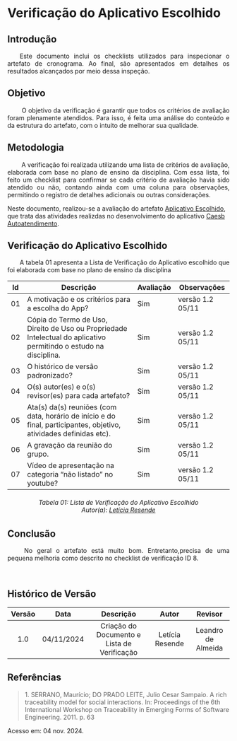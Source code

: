 # Verificação do Aplicativo Escolhido

## Introdução
<p align="justify">
&emsp;&emsp;Este documento inclui os checklists utilizados para inspecionar o artefato de cronograma. Ao final, são apresentados em detalhes os resultados alcançados por meio dessa inspeção.
</p>

## Objetivo
<p align="justify">
&emsp;&emsp; O objetivo da verificação é garantir que todos os critérios de avaliação foram plenamente atendidos. Para isso, é feita uma análise do conteúdo e da estrutura do artefato, com o intuito de melhorar sua qualidade.
</p>

## Metodologia
<p align="justify">
&emsp;&emsp; A verificação foi realizada utilizando uma lista de critérios de avaliação, elaborada com base no plano de ensino da disciplina. Com essa lista, foi feito um checklist para confirmar se cada critério de avaliação havia sido atendido ou não, contando ainda com uma coluna para observações, permitindo o registro de detalhes adicionais ou outras considerações.

Neste documento, realizou-se a avaliação do artefato <a href="https://github.com/Requisitos-de-Software/2024.2-CAESB-Autoatendimento">Aplicativo Escolhido</a>, que trata das atividades realizdas no desenvolvimento do aplicativo <a href="https://github.com/Requisitos-de-Software/2024.2-CAESB-Autoatendimento">Caesb Autoatendimento</a>.
</p>


## Verificação do Aplicativo Escolhido
<p align="justify">
&emsp;&emsp;A tabela 01 apresenta a Lista de Verificação do Aplicativo escolhido que foi elaborada com base no plano de ensino da disciplina
</p>

| Id | Descrição                                                                                    | Avaliação | Observações |
|----|----------------------------------------------------------------------------------------------|-----------|-------------|
| 01 |  A motivação e os critérios para a escolha do App?            |    Sim       |  versão 1.2 05/11           |
| 02 | Cópia do Termo de Uso, Direito de Uso ou Propriedade Intelectual do aplicativo permitindo o estudo na disciplina.   |   Sim        | versão 1.2   05/11         |
| 03 | O histórico de versão padronizado?                                        |    Sim       | versão 1.2  05/11          |
| 04 | O(s) autor(es) e o(s) revisor(es) para cada artefato? |    Sim       | versão 1.2   05/11        |
| 05 |  Ata(s) da(s) reuniões (com data, horário de início e do final, participantes, objetivo, atividades definidas etc).                                                               |    Sim       | versão 1.2  05/11         |
| 06 |A gravação da reunião do grupo.                                      |  Sim         | versão 1.2     05/11      |
| 07 | Vídeo de apresentação na categoria “não listado” no youtube?                                |    Sim       | versão 1.2    05/11      |



<p align="justify">
<h6 align = "center"> Tabela 01: Lista de Verificação do Aplicativo Escolhido
<br> Autor(a): <a href="https://github.com/LeticiaResende23">Letícia Resende</a></h6>
</p>

## Conclusão
<p align="justify">
&emsp;&emsp; No geral o artefato está muito bom. Entretanto,precisa de uma pequena melhoria como descrito no checklist de verificação ID 8.
</p>

<br>

## Histórico de Versão

| Versão |    Data    |      Descrição       |  Autor  | Revisor |
| :----: | :--------: | :------------------: | :-----: | :-----: |
|  1.0   | 04/11/2024 | Criação do Documento e Lista de Verificação | Letícia Resende | Leandro de Almeida|



## Referências

> <p id="1">1. SERRANO, Maurício; DO PRADO LEITE, Julio Cesar Sampaio. A rich traceability model for social interactions. In: Proceedings of the 6th International Workshop on Traceability in Emerging Forms of Software Engineering. 2011. p. 63
   Acesso em: 04 nov. 2024.
</p>
